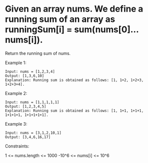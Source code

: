 # Given an array nums. We define a running sum of an array as runningSum[i] = sum(nums[0]…nums[i]).

Return the running sum of nums.

 

Example 1:

````
Input: nums = [1,2,3,4]
Output: [1,3,6,10]
Explanation: Running sum is obtained as follows: [1, 1+2, 1+2+3, 1+2+3+4].
````

Example 2:
````
Input: nums = [1,1,1,1,1]
Output: [1,2,3,4,5]
Explanation: Running sum is obtained as follows: [1, 1+1, 1+1+1, 1+1+1+1, 1+1+1+1+1].
````

Example 3:
````
Input: nums = [3,1,2,10,1]
Output: [3,4,6,16,17]
````

Constraints:

1 <= nums.length <= 1000
-10^6 <= nums[i] <= 10^6